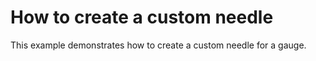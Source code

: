 # How to create a custom needle


<p>This example demonstrates how to create a custom needle for a gauge.</p>

<br/>


